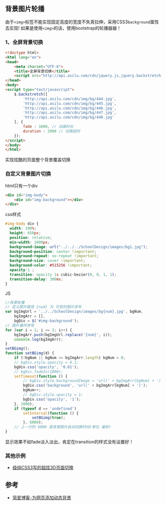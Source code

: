 ## 背景图片轮播

由于`<img>`标签不能实现固定高度的宽度不失真拉伸，采用CSS3`background`属性去实现!
如果是使用`<img>`的话，使用bootstrap的轮播器器！


### 1、全屏背景切换
```html
<!doctype html>
<html lang="en">
<head>
    <meta charset="UTF-8">
    <title>全屏背景切换</title>
    <script src="http://api.asilu.com/cdn/jquery.js,jquery.backstretch.min.js" type="text/javascript"></script>
</head>
<body>
<script type="text/javascript">
    $.backstretch([
        'http://api.asilu.com/cdn/img/bg/444.jpg',
        'http://api.asilu.com/cdn/img/bg/445.jpg',
        'http://api.asilu.com/cdn/img/bg/446.jpg',
        'http://api.asilu.com/cdn/img/bg/447.jpg',
        'http://api.asilu.com/cdn/img/bg/448.jpg'
    ], {
        fade : 1000, // 动画时长
        duration : 2000 // 切换延时
    });
</script>
</body>
</html>
```
实现炫酷的页面整个背景覆盖切换

### 自定义背景图片切换


html只有一个div
```html
<div id="img-body">
    <div id="img-background"></div>
</div>
```

css样式
```css
#img-body div {
  width: 100%;
  height: 650px;
  position: relative;
  min-width: 1000px;
  background-image: url("../../../SchoolDesign/images/bg1.jpg");
  background-position: center !important;
  background-repeat: no-repeat !important;
  background-size: cover !important;
  background-color: #515256 !important;
  opacity:1 ;
  transition: opacity 1s cubic-bezier(0, 0, 1, 1);
  transition-delay: 300ms;
}
```
JS


```js
//背景轮播
// 定义图片路径 {num} 为 可变的图片序号
var bgImgUrl = '../../SchoolDesign/images/bg{num}.jpg', bgNum,
    bgImgArr = [],
    bgDiv = $('#img-background');
// 图片循环序号
for (var i = 1; i <= 2; i++) {
    bgImgArr.push(bgImgUrl.replace('{num}', i));
    console.log(bgImgArr);
}
setBGimg();
function setBGimg(d) {
    if (!bgNum || bgNum >= bgImgArr.length) bgNum = 0;
    // bgDiv.style.opacity = 0.1;
    bgDiv.css('opacity', '0.01');
    // bgDiv.fadeIn(1000);
    setTimeout(function () {
        // bgDiv.style.backgroundImage = 'url(' + bgImgArr[bgNum] + ')';
        bgDiv.css('background', 'url(' + bgImgArr[bgNum] + ')');
        bgNum++;
        // bgDiv.style.opacity = 1;
        bgDiv.css('opacity', '1');
    }, 1000);
    if (typeof d == 'undefined')
        setInterval(function () {
            setBGimg(true);
        }, 6000);
    // 上一行的 6000 是背景图片自动切换时间(单位 毫秒)
}
```
显示效果不如fade淡入淡出，肯定在transition的样式没有设置好！

### 其他示例

- [级纯CSS3写的超炫3D页面切换](http://demo.lanrenzhijia.com/yulan/210/)











## 参考
- [简爱博客-为网页添加动态背景](http://www.gouji.org/?post=317) 

